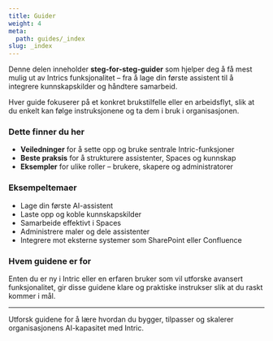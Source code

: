 ```yaml
---
title: Guider
weight: 4
meta:
  path: guides/_index
slug: _index
---
```

Denne delen inneholder **steg-for-steg-guider** som hjelper deg å få mest mulig ut av Intrics funksjonalitet – fra å lage din første assistent til å integrere kunnskapskilder og håndtere samarbeid.

Hver guide fokuserer på et konkret brukstilfelle eller en arbeidsflyt, slik at du enkelt kan følge instruksjonene og ta dem i bruk i organisasjonen.

### Dette finner du her
- **Veiledninger** for å sette opp og bruke sentrale Intric-funksjoner  
- **Beste praksis** for å strukturere assistenter, Spaces og kunnskap  
- **Eksempler** for ulike roller – brukere, skapere og administratorer  

### Eksempeltemaer
- Lage din første AI-assistent  
- Laste opp og koble kunnskapskilder  
- Samarbeide effektivt i Spaces  
- Administrere maler og dele assistenter  
- Integrere mot eksterne systemer som SharePoint eller Confluence  

### Hvem guidene er for
Enten du er ny i Intric eller en erfaren bruker som vil utforske avansert funksjonalitet, gir disse guidene klare og praktiske instrukser slik at du raskt kommer i mål.

---

Utforsk guidene for å lære hvordan du bygger, tilpasser og skalerer organisasjonens AI-kapasitet med Intric.
